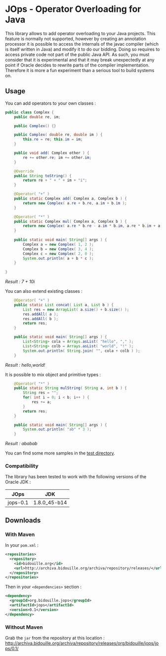# JOps - Operator Overloading for Java

This library allows to add operator overloading to your Java projects. This feature is normally not supported,
however by creating an annotation processor it is possible to access the internals of the javac compiler (which
is itself written in Java) and modify it to do our bidding. Doing so requires to access private code not part
of the public Java API. As such, you must consider that it is experimental and that it may break unexpectedly
at any point if Oracle decides to rewrite parts of the compiler implementation. Therefore it is more a fun
experiment than a serious tool to build systems on.

## Usage

You can add operators to your own classes :
```java
public class Complex {
    public double re, im;

    public Complex() {}

    public Complex( double re, double im ) {
        this.re = re; this.im = im;
    }

    public void add( Complex other ) {
        re += other.re; im += other.im;
    }

    @Override
    public String toString() {
        return re + " + " + im + "i";
    }

    @Operator( "+" )
    public static Complex add( Complex a, Complex b ) {
        return new Complex( a.re + b.re, a.im + b.im );
    }

    @Operator( "*" )
    public static Complex mul( Complex a, Complex b ) {
        return new Complex( a.re * b.re - a.im * b.im, a.re * b.im + a.im * b.re );
    }
    
    public static void main( String[] args ) {
        Complex a = new Complex( 1, 2 );
        Complex b = new Complex( 3, 4 );
        Complex c = new Complex( 2, 0 );
        System.out.println( a + b * c );
    }
    
}
```
*Result : 7 + 10i*

You can also extend existing classes :
```java
    @Operator( "+" )
    public static List concat( List a, List b ) {
        List res = new ArrayList( a.size() + b.size() );
        res.addAll( a );
        res.addAll( b );
        return res;
    }

    public static void main( String[] args ) {
        List<String> cola = Arrays.asList( "hello", "," );
        List<String> colb = Arrays.asList( "world", "!" );
        System.out.println( String.join( "", cola + colb ) );
    }
```
*Result : hello,world!*

It is possible to mix object and primitive types :
```java
    @Operator( "*" )
    public static String mulString( String a, int b ) {
        String res = "";
        for( int i = 0; i < b; i++ ) {
            res += a;
        }
        return res;
    }

    public static void main( String[] args ) {
        System.out.println( "ab" * 3 );
    }
```
*Result : ababab*

You can find some more samples in the [test directory](src/test/java/org/bidouille/jops).

### Compatibility

The library has been tested to work with the following versions of the Oracle JDK :

  JOps   |     JDK
-------- | ------------
jops-0.1 | 1.8.0_45-b14

## Downloads

### With Maven

In your `pom.xml` :
```xml
<repositories>
  <repository>
    <id>bidouille.org</id>
    <url>http://archiva.bidouille.org/archiva/repository/releases/</url>
  </repository>
</repositories>
```

Then in your `<dependencies>` section :
```xml    
<dependency>
  <groupId>org.bidouille.jops</groupId>
  <artifactId>jops</artifactId>
  <version>0.1</version>
</dependency>
```
### Without Maven

Grab the `jar` from the repository at this location : http://archiva.bidouille.org/archiva/repository/releases/org/bidouille/jops/jops/0.1/

